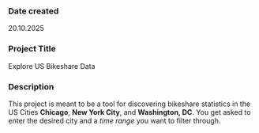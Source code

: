 ### Date created

20.10.2025

### Project Title

Explore US Bikeshare Data

### Description

This project is meant to be a tool for discovering bikeshare statistics in the
US Cities **Chicago**, **New York City**, and **Washington, DC**.
You get asked to enter the desired city and a _time range_ you want to filter through.
